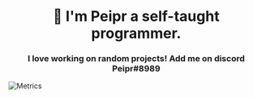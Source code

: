 <h1 align="center">👋 I'm Peipr a self-taught programmer.</h1>
<h3 align="center">I love working on random projects! Add me on discord Peipr#8989</h3>


![Metrics](https://metrics.lecoq.io/Peiprjs?template=classic&isocalendar=1&introduction=1&stars=1&lines=1&projects=1&achievements=1&tweets=1&isocalendar.duration=half-year&introduction.title=true&stars.limit=4&projects.limit=4&projects.descriptions=false&achievements.threshold=C&achievements.secrets=true&achievements.limit=0&tweets.attachments=false&tweets.limit=2&tweets.user=.user.twitter&config.timezone=Europe%2FBerlin)
